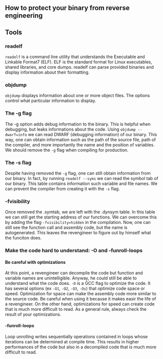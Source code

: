 ## How to protect your binary from reverse engineering

## Tools

### readelf
`readelf` is a command line utility that understands the Executable and
Linkable Format7 (ELF). ELF is the standard format for Linux executables,
shared libraries, and core dumps. readelf can parse provided binaries and
display information about their formatting.

### objdump
`objdump` displays information about one or more object files. The options
control what particular information to display.

### The -g flag
The -g option adds debug information to the binary. This is helpful when debugging, but leaks informations about the code.
Using `objdump --dwarf=info` we can read DWARF (debugging information) of our binary.
This way, one can obtain information such as the path of the source file, path of the compiler, and more importantly the name and the position of variables.
We should remove the `-g` flag when compiling for production.

### The -s flag
Despite having removed the `-g` flag, one can still obtain information from our binary.
In fact, by running `readelf --syms` we can read the symbol tab of our binary. This table contains information such variable and file names.
We can prevent the compiler from creating it with the `-s` flag.

### -fvisibility
Once removed the .symtab, we are left with the .dynsym table. In this table we can still get the starting address of our functions.
We can overcome this by adding the flag `-fvisibility=hidden` in the compilation.
Now, one can still see the function call and assembly code, but the name is autogenerated. This leaves the revengineer to figure out by himself what the funciton does.



### Make the code hard to understand: -O and -funroll-loops
#### Be careful with optimizations
At this point, a revengineer can decompile the code but function and variable names are unintelligible. Anyway, he could still be able to understand what the code does.
`-O` is a GCC flag to optimize the code. It has several options (ex `-O1`, `-O2`, `-O3`, `-Os`) that optimize code space or speed. Optimization for space can make the assembly code more similar to the source code. Be careful when using it because it makes easir the life of a revengineer.
On the other hand, optimizations for speed can create code that is much more difficult to read. 
As a general rule, always check the result of your optimizations.
#### -funroll-loops
Loop unrolling writes sequentially operations contained in loops whose iterations can be determined at compile time.
This results in higher performances of the code but also in a decompiled code that is much more difficult to read.

